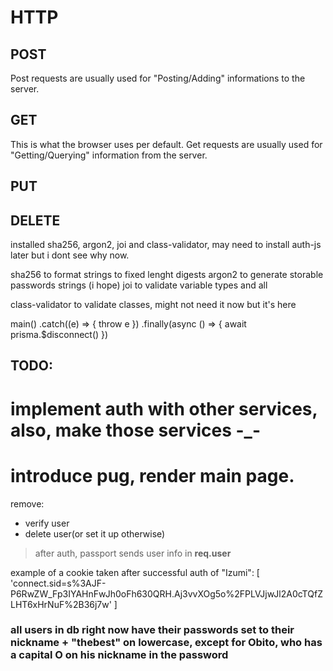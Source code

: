 # HTTP

## POST
Post requests are usually used for "Posting/Adding" informations to the server.
## GET
This is what the browser uses per default.
Get requests are usually used for "Getting/Querying" information from the server.
## PUT
## DELETE




installed sha256, argon2, joi and class-validator, may need to install auth-js later but i dont see why now.

sha256 to format strings to fixed lenght digests
argon2 to generate storable passwords strings (i hope)
joi to validate variable types and all

class-validator to validate classes, might not need it now but it's here



main()
  .catch((e) => {
    throw e
  })
  .finally(async () => {
    await prisma.$disconnect()
  })





## TODO:
# implement auth with other services, also, make those services -_-
# introduce pug, render main page.
remove:
- verify user
- delete user(or set it up otherwise)


> after auth, passport sends user info in **req.user**

example of a cookie taken after successful auth of "Izumi":
[
  'connect.sid=s%3AJF-P6RwZW_Fp3IYAHnFwJh0oFh630QRH.Aj3vvXOg5o%2FPLVJjwJl2A0cTQfZLHT6xHrNuF%2B36j7w'
]

### all users in db right now have their passwords set to their nickname + "thebest" on lowercase, except for Obito, who has a capital O on his nickname in the password